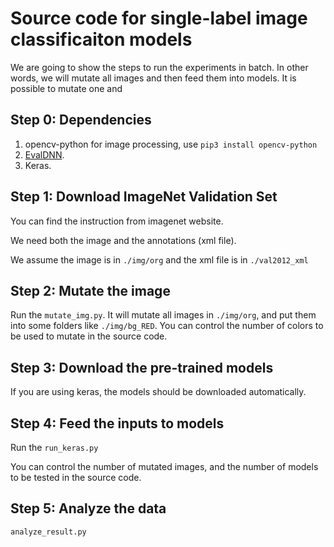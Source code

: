 # Source code for single-label image classificaiton models

We are going to show the steps to run the experiments in batch.
In other words, we will mutate all images and then feed them into models.
It is possible to mutate one and 

## Step 0: Dependencies
1. opencv-python for image processing, use `pip3 install opencv-python`
2. [EvalDNN](https://github.com/yqtianust/EvalDNN).
3. Keras. 

## Step 1: Download ImageNet Validation Set

You can find the instruction from imagenet website.

We need both the image and the annotations (xml file).

We assume the image is in `./img/org` and the xml file is in `./val2012_xml`

## Step 2: Mutate the image

Run the `mutate_img.py`. 
It will mutate all images in `./img/org`, and put them into some folders like `./img/bg_RED`.
You can control the number of colors to be used to mutate in the source code. 

## Step 3: Download the pre-trained models

If you are using keras, the models should be downloaded automatically. 

## Step 4: Feed the inputs to models

Run the `run_keras.py`

You can control the number of mutated images, and the number of models to be tested in the source code. 


## Step 5: Analyze the data

`analyze_result.py`


